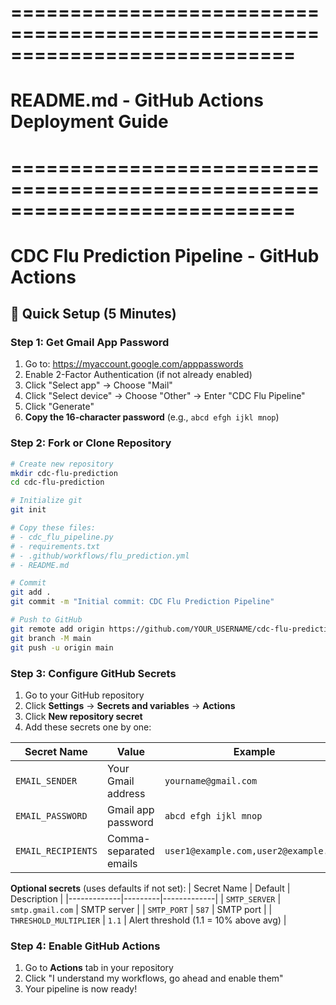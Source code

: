 # ============================================================================
# README.md - GitHub Actions Deployment Guide
# ============================================================================

# CDC Flu Prediction Pipeline - GitHub Actions

## 🚀 Quick Setup (5 Minutes)

### Step 1: Get Gmail App Password

1. Go to: https://myaccount.google.com/apppasswords
2. Enable 2-Factor Authentication (if not already enabled)
3. Click "Select app" → Choose "Mail"
4. Click "Select device" → Choose "Other" → Enter "CDC Flu Pipeline"
5. Click "Generate"
6. **Copy the 16-character password** (e.g., `abcd efgh ijkl mnop`)

### Step 2: Fork or Clone Repository

```bash
# Create new repository
mkdir cdc-flu-prediction
cd cdc-flu-prediction

# Initialize git
git init

# Copy these files:
# - cdc_flu_pipeline.py
# - requirements.txt
# - .github/workflows/flu_prediction.yml
# - README.md

# Commit
git add .
git commit -m "Initial commit: CDC Flu Prediction Pipeline"

# Push to GitHub
git remote add origin https://github.com/YOUR_USERNAME/cdc-flu-prediction.git
git branch -M main
git push -u origin main
```

### Step 3: Configure GitHub Secrets

1. Go to your GitHub repository
2. Click **Settings** → **Secrets and variables** → **Actions**
3. Click **New repository secret**
4. Add these secrets one by one:

| Secret Name | Value | Example |
|-------------|-------|---------|
| `EMAIL_SENDER` | Your Gmail address | `yourname@gmail.com` |
| `EMAIL_PASSWORD` | Gmail app password | `abcd efgh ijkl mnop` |
| `EMAIL_RECIPIENTS` | Comma-separated emails | `user1@example.com,user2@example.com` |

**Optional secrets** (uses defaults if not set):
| Secret Name | Default | Description |
|-------------|---------|-------------|
| `SMTP_SERVER` | `smtp.gmail.com` | SMTP server |
| `SMTP_PORT` | `587` | SMTP port |
| `THRESHOLD_MULTIPLIER` | `1.1` | Alert threshold (1.1 = 10% above avg) |

### Step 4: Enable GitHub Actions

1. Go to **Actions** tab in your repository
2. Click "I understand my workflows, go ahead and enable them"
3. Your pipeline is now ready!